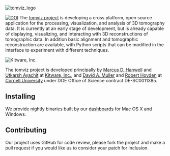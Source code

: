 ![tomviz_logo]

[![DOI](https://zenodo.org/badge/doi/10.5281/zenodo.12723.svg)](http://dx.doi.org/10.5281/zenodo.12723)
The [tomviz project][tomviz] is developing a cross platform, open source
application for the processing, visualization, and analysis of 3D tomography
data. It is currently at an early stage of development, but is already capable
of displaying, visualizing, and interacting with 3D reconstructions of
tomographic data. In addition basic alignment and tomographic reconstruction are
available, with Python scripts that can be modified in the interface to
experiment with different techniques.

![Kitware, Inc.][KitwareLogo]

The tomviz project is developed principally by [Marcus D. Hanwell][Hanwell] and
[Utkarsh Ayachit][Ayachit] at [Kitware, Inc.][Kitware], and [David A.
Muller][Muller] and [Robert Hovden][Hovden] at [Cornell University][Cornell]
under DOE Office of Science contract DE-SC0011385.

Installing
----------

We provide nightly binaries built by our [dashboards][Dashboard] for Mac OS X
and Windows.

Contributing
------------

Our project uses GitHub for code review, please fork the project and make a
pull request if you would like us to consider your patch for inclusion.

  [tomviz]: http://tomviz.org/ "The tomviz project"
  [tomviz_logo]: https://github.com/OpenChemistry/tomviz/blob/master/tomviz/icons/tomvizfull.png "tomviz"
  [Kitware]: http://kitware.com/ "Kitware, Inc."
  [KitwareLogo]: http://www.kitware.com/img/small_logo_over.png "Kitware"
  [Cornell]: http://www.aep.cornell.edu/
  [Hanwell]: http://www.kitware.com/company/team/hanwell.html
  [Ayachit]: http://www.kitware.com/company/team/ayachit.html
  [Muller]: http://muller.research.engineering.cornell.edu/
  [Hovden]: http://www.roberthovden.com/
  [Dashboard]: http://open.cdash.org/index.php?project=TomViz "tomviz dashboard"
